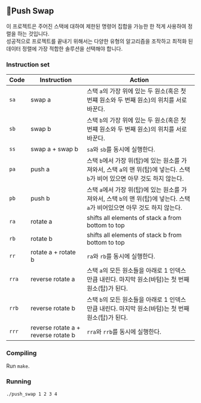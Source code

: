 ## 📌Push Swap
  
이 프로젝트은 주어진 스택에 대하여 제한된 명령어 집합을 가능한 한 적게 사용하여 정렬을 하는 것입니다.   
성공적으로 프로젝트를 끝내기 위해서는 다양한 유형의 알고리즘을 조작하고 최적화 된 데이터 정렬에 가장 적합한 솔루션을 선택해야 합니다.

### Instruction set

Code	| Instruction			| Action
--------|-----------------------|----------------------------------------------
`sa`	| swap a				| 스택 `a`의 가장 위에 있는 두 원소(혹은 첫 번쨰 원소와 두 번째 원소)의 위치를 서로 바꾼다.
`sb`	| swap b				| 스택 `b`의 가장 위에 있는 두 원소(혹은 첫 번쨰 원소와 두 번째 원소)의 위치를 서로 바꾼다.
`ss`	| swap a + swap b		| `sa`와 `sb`를 동시에 실행한다.
`pa`	| push a				| 스택 `b`에서 가장 위(탑)에 있는 원소를 가져와서, 스택 `a`의 맨 위(탑)에 넣는다. 스택 `b`가 비어 있으면 아무 것도 하지 않는다.
`pb`	| push b				| 스택 `a`에서 가장 위(탑)에 있는 원소를 가져와서, 스택 `b`의 맨 위(탑)에 넣는다. 스택 `a`가 비어있으면 아무 것도 하지 않는다.
`ra`	| rotate a				| shifts all elements of stack a from bottom to top
`rb`	| rotate b				| shifts all elements of stack b from bottom to top
`rr`	| rotate a + rotate b	| `ra`와 `rb`를 동시에 실행한다.
`rra`	| reverse rotate a		|  스택 `a`의 모든 원소들을 아래로 1 인덱스 만큼 내린다. 마지막 원소(바텀)는 첫 번째 원소(탑)가 된다.
`rrb`	| reverse rotate b		| 스택 `b`의 모든 원소들을 아래로 1 인덱스 만큼 내린다. 마지막 원소(바텀)는 첫 번째 원소(탑)가 된다.
`rrr`	| reverse rotate a + reverse rotate b	|  `rra`와 `rrb`를 동시에 실행한다.

### Compiling
Run `make`.

### Running
```
./push_swap 1 2 3 4
```
